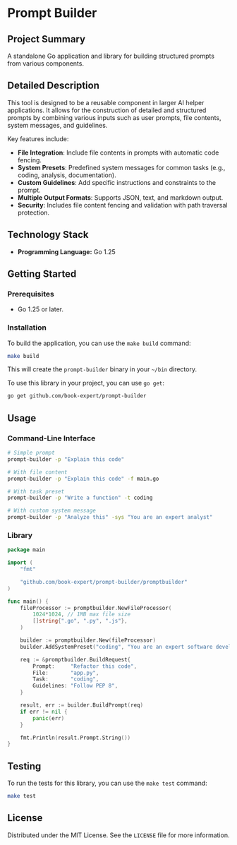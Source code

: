 # Prompt Builder

## Project Summary

A standalone Go application and library for building structured prompts from various components.

## Detailed Description

This tool is designed to be a reusable component in larger AI helper applications. It allows for the construction of detailed and structured prompts by combining various inputs such as user prompts, file contents, system messages, and guidelines.

Key features include:

-   **File Integration**: Include file contents in prompts with automatic code fencing.
-   **System Presets**: Predefined system messages for common tasks (e.g., coding, analysis, documentation).
-   **Custom Guidelines**: Add specific instructions and constraints to the prompt.
-   **Multiple Output Formats**: Supports JSON, text, and markdown output.
-   **Security**: Includes file content fencing and validation with path traversal protection.

## Technology Stack

-   **Programming Language:** Go 1.25

## Getting Started

### Prerequisites

-   Go 1.25 or later.

### Installation

To build the application, you can use the `make build` command:

```bash
make build
```

This will create the `prompt-builder` binary in your `~/bin` directory.

To use this library in your project, you can use `go get`:

```bash
go get github.com/book-expert/prompt-builder
```

## Usage

### Command-Line Interface

```bash
# Simple prompt
prompt-builder -p "Explain this code"

# With file content
prompt-builder -p "Explain this code" -f main.go

# With task preset
prompt-builder -p "Write a function" -t coding

# With custom system message
prompt-builder -p "Analyze this" -sys "You are an expert analyst"
```

### Library

```go
package main

import (
    "fmt"

    "github.com/book-expert/prompt-builder/promptbuilder"
)

func main() {
    fileProcessor := promptbuilder.NewFileProcessor(
        1024*1024, // 1MB max file size
        []string{".go", ".py", ".js"},
    )

    builder := promptbuilder.New(fileProcessor)
    builder.AddSystemPreset("coding", "You are an expert software developer.")

    req := &promptbuilder.BuildRequest{
        Prompt:     "Refactor this code",
        File:       "app.py",
        Task:       "coding",
        Guidelines: "Follow PEP 8",
    }

    result, err := builder.BuildPrompt(req)
    if err != nil {
        panic(err)
    }

    fmt.Println(result.Prompt.String())
}
```

## Testing

To run the tests for this library, you can use the `make test` command:

```bash
make test
```

## License

Distributed under the MIT License. See the `LICENSE` file for more information.